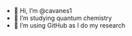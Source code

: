 - 👋 Hi, I’m @cavanes1
- 👀 I’m studying quantum chemistry
- 🌱 I’m using GitHub as I do my research

<!---
- 💞️ I’m looking to collaborate on ...
- 📫 How to reach me ...

cavanes1/cavanes1 is a ✨ special ✨ repository because its `README.md` (this file) appears on your GitHub profile.
You can click the Preview link to take a look at your changes.
--->
